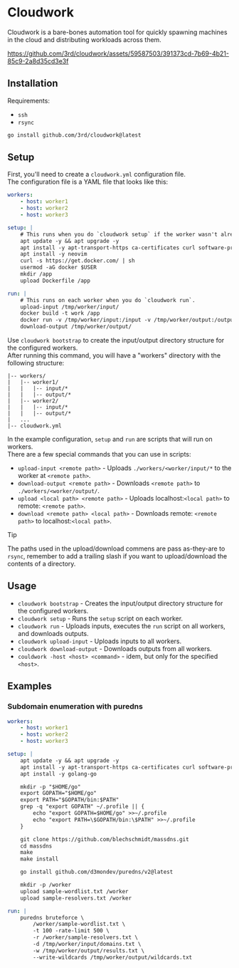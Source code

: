 # Cloudwork

Cloudwork is a bare-bones automation tool for quickly spawning machines in the cloud and distributing workloads across them.

https://github.com/3rd/cloudwork/assets/59587503/391373cd-7b69-4b21-85c9-2a8d35cd3e3f

## Installation

Requirements:

- `ssh`
- `rsync`

```bash
go install github.com/3rd/cloudwork@latest
```

## Setup

First, you'll need to create a `cloudwork.yml` configuration file.
\
The configuration file is a YAML file that looks like this:

```yaml
workers:
    - host: worker1
    - host: worker2
    - host: worker3

setup: |
    # This runs when you do `cloudwork setup` if the worker wasn't already setup or if the script changed.
    apt update -y && apt upgrade -y
    apt install -y apt-transport-https ca-certificates curl software-properties-common gcc clang make build-essential libssl-dev libffi-dev libpcap-dev
    apt install -y neovim
    curl -s https://get.docker.com/ | sh
    usermod -aG docker $USER
    mkdir /app
    upload Dockerfile /app

run: |
    # This runs on each worker when you do `cloudwork run`.
    upload-input /tmp/worker/input/
    docker build -t work /app
    docker run -v /tmp/worker/input:/input -v /tmp/worker/output:/output -it work
    download-output /tmp/worker/output/
```

Use `cloudwork bootstrap` to create the input/output directory structure for the configured workers.
\
After running this command, you will have a "workers" directory with the following structure:

```
|-- workers/
|   |-- worker1/
|   |   |-- input/*
|   |   |-- output/*
|   |-- worker2/
|   |   |-- input/*
|   |   |-- output/*
|   ...
|-- cloudwork.yml
```
In the example configuration, `setup` and `run` are scripts that will run on workers.
\
There are a few special commands that you can use in scripts:

- `upload-input <remote path>` - Uploads `./workers/<worker/input/*` to the worker at `<remote path>`.
- `download-output <remote path>` - Downloads `<remote path>` to `./workers/<worker/output/`.
- `upload <local path> <remote path>` - Uploads localhost:`<local path>` to remote: `<remote path>`.
- `download <remote path> <local path>` - Downloads remote: `<remote path>` to localhost:`<local path>`.

> [!TIP]
> The paths used in the upload/download commens are pass as-they-are to `rsync`, remember to add a trailing slash if you want to upload/download the contents of a directory.

## Usage

- `cloudwork bootstrap` - Creates the input/output directory structure for the configured workers.
- `cloudwork setup` - Runs the `setup` script on each worker.
- `cloudwork run` - Uploads inputs, executes the `run` script on all workers, and downloads outputs.
- `cloudwork upload-input` - Uploads inputs to all workers.
- `cloudwork download-output` - Downloads outputs from all workers.
- `couldwork -host <host> <command>` - idem, but only for the specified `<host>`.

## Examples

### Subdomain enumeration with puredns

```yaml
workers:
    - host: worker1
    - host: worker2
    - host: worker3

setup: |
    apt update -y && apt upgrade -y
    apt install -y apt-transport-https ca-certificates curl software-properties-common gcc clang make build-essential libssl-dev libffi-dev libpcap-dev
    apt install -y golang-go

    mkdir -p "$HOME/go"
    export GOPATH="$HOME/go"
    export PATH="$GOPATH/bin:$PATH"
    grep -q "export GOPATH" ~/.profile || {
        echo "export GOPATH=$HOME/go" >>~/.profile
        echo "export PATH=\$GOPATH/bin:\$PATH" >>~/.profile
    }

    git clone https://github.com/blechschmidt/massdns.git
    cd massdns
    make
    make install

    go install github.com/d3mondev/puredns/v2@latest

    mkdir -p /worker
    upload sample-wordlist.txt /worker
    upload sample-resolvers.txt /worker

run: |
    puredns bruteforce \
        /worker/sample-wordlist.txt \
        -t 100 -rate-limit 500 \
        -r /worker/sample-resolvers.txt \
        -d /tmp/worker/input/domains.txt \
        -w /tmp/worker/output/results.txt \
        --write-wildcards /tmp/worker/output/wildcards.txt
```


